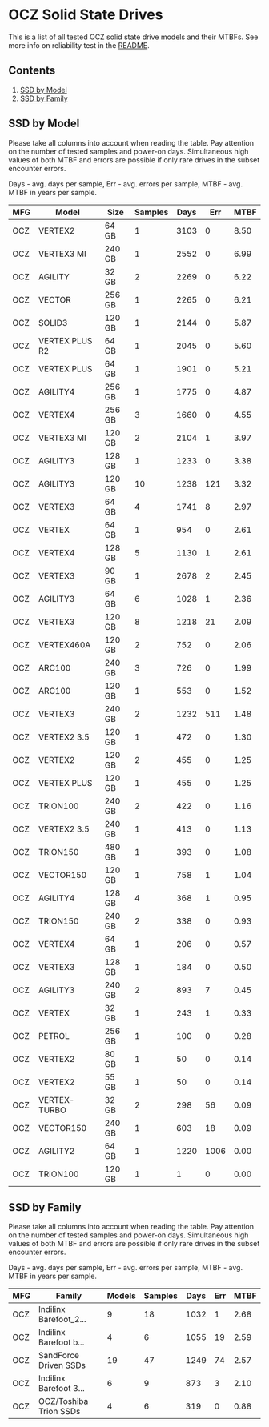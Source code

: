 OCZ Solid State Drives
======================

This is a list of all tested OCZ solid state drive models and their MTBFs. See
more info on reliability test in the [README](https://github.com/bsdhw/SMART).

Contents
--------

1. [ SSD by Model  ](#ssd-by-model)
2. [ SSD by Family ](#ssd-by-family)

SSD by Model
------------

Please take all columns into account when reading the table. Pay attention on the
number of tested samples and power-on days. Simultaneous high values of both MTBF
and errors are possible if only rare drives in the subset encounter errors.

Days - avg. days per sample,
Err  - avg. errors per sample,
MTBF - avg. MTBF in years per sample.

| MFG       | Model              | Size   | Samples | Days  | Err   | MTBF |
|-----------|--------------------|--------|---------|-------|-------|------|
| OCZ       | VERTEX2            | 64 GB  | 1       | 3103  | 0     | 8.50   |
| OCZ       | VERTEX3 MI         | 240 GB | 1       | 2552  | 0     | 6.99   |
| OCZ       | AGILITY            | 32 GB  | 2       | 2269  | 0     | 6.22   |
| OCZ       | VECTOR             | 256 GB | 1       | 2265  | 0     | 6.21   |
| OCZ       | SOLID3             | 120 GB | 1       | 2144  | 0     | 5.87   |
| OCZ       | VERTEX PLUS R2     | 64 GB  | 1       | 2045  | 0     | 5.60   |
| OCZ       | VERTEX PLUS        | 64 GB  | 1       | 1901  | 0     | 5.21   |
| OCZ       | AGILITY4           | 256 GB | 1       | 1775  | 0     | 4.87   |
| OCZ       | VERTEX4            | 256 GB | 3       | 1660  | 0     | 4.55   |
| OCZ       | VERTEX3 MI         | 120 GB | 2       | 2104  | 1     | 3.97   |
| OCZ       | AGILITY3           | 128 GB | 1       | 1233  | 0     | 3.38   |
| OCZ       | AGILITY3           | 120 GB | 10      | 1238  | 121   | 3.32   |
| OCZ       | VERTEX3            | 64 GB  | 4       | 1741  | 8     | 2.97   |
| OCZ       | VERTEX             | 64 GB  | 1       | 954   | 0     | 2.61   |
| OCZ       | VERTEX4            | 128 GB | 5       | 1130  | 1     | 2.61   |
| OCZ       | VERTEX3            | 90 GB  | 1       | 2678  | 2     | 2.45   |
| OCZ       | AGILITY3           | 64 GB  | 6       | 1028  | 1     | 2.36   |
| OCZ       | VERTEX3            | 120 GB | 8       | 1218  | 21    | 2.09   |
| OCZ       | VERTEX460A         | 120 GB | 2       | 752   | 0     | 2.06   |
| OCZ       | ARC100             | 240 GB | 3       | 726   | 0     | 1.99   |
| OCZ       | ARC100             | 120 GB | 1       | 553   | 0     | 1.52   |
| OCZ       | VERTEX3            | 240 GB | 2       | 1232  | 511   | 1.48   |
| OCZ       | VERTEX2 3.5        | 120 GB | 1       | 472   | 0     | 1.30   |
| OCZ       | VERTEX2            | 120 GB | 2       | 455   | 0     | 1.25   |
| OCZ       | VERTEX PLUS        | 120 GB | 1       | 455   | 0     | 1.25   |
| OCZ       | TRION100           | 240 GB | 2       | 422   | 0     | 1.16   |
| OCZ       | VERTEX2 3.5        | 240 GB | 1       | 413   | 0     | 1.13   |
| OCZ       | TRION150           | 480 GB | 1       | 393   | 0     | 1.08   |
| OCZ       | VECTOR150          | 120 GB | 1       | 758   | 1     | 1.04   |
| OCZ       | AGILITY4           | 128 GB | 4       | 368   | 1     | 0.95   |
| OCZ       | TRION150           | 240 GB | 2       | 338   | 0     | 0.93   |
| OCZ       | VERTEX4            | 64 GB  | 1       | 206   | 0     | 0.57   |
| OCZ       | VERTEX3            | 128 GB | 1       | 184   | 0     | 0.50   |
| OCZ       | AGILITY3           | 240 GB | 2       | 893   | 7     | 0.45   |
| OCZ       | VERTEX             | 32 GB  | 1       | 243   | 1     | 0.33   |
| OCZ       | PETROL             | 256 GB | 1       | 100   | 0     | 0.28   |
| OCZ       | VERTEX2            | 80 GB  | 1       | 50    | 0     | 0.14   |
| OCZ       | VERTEX2            | 55 GB  | 1       | 50    | 0     | 0.14   |
| OCZ       | VERTEX-TURBO       | 32 GB  | 2       | 298   | 56    | 0.09   |
| OCZ       | VECTOR150          | 240 GB | 1       | 603   | 18    | 0.09   |
| OCZ       | AGILITY2           | 64 GB  | 1       | 1220  | 1006  | 0.00   |
| OCZ       | TRION100           | 120 GB | 1       | 1     | 0     | 0.00   |

SSD by Family
-------------

Please take all columns into account when reading the table. Pay attention on the
number of tested samples and power-on days. Simultaneous high values of both MTBF
and errors are possible if only rare drives in the subset encounter errors.

Days - avg. days per sample,
Err  - avg. errors per sample,
MTBF - avg. MTBF in years per sample.

| MFG       | Family                 | Models | Samples | Days  | Err   | MTBF |
|-----------|------------------------|--------|---------|-------|-------|------|
| OCZ       | Indilinx Barefoot_2... | 9      | 18      | 1032  | 1     | 2.68   |
| OCZ       | Indilinx Barefoot b... | 4      | 6       | 1055  | 19    | 2.59   |
| OCZ       | SandForce Driven SSDs  | 19     | 47      | 1249  | 74    | 2.57   |
| OCZ       | Indilinx Barefoot 3... | 6      | 9       | 873   | 3     | 2.10   |
| OCZ       | OCZ/Toshiba Trion SSDs | 4      | 6       | 319   | 0     | 0.88   |
